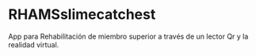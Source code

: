 # RHAMSslimecatchest
App para Rehabilitación de miembro superior a través de un lector Qr y la realidad virtual.

